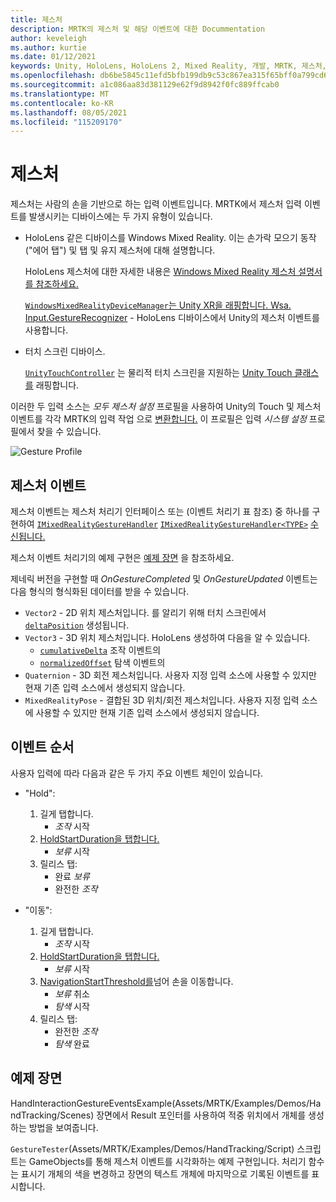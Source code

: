 ```yaml
---
title: 제스처
description: MRTK의 제스처 및 해당 이벤트에 대한 Docummentation
author: keveleigh
ms.author: kurtie
ms.date: 01/12/2021
keywords: Unity, HoloLens, HoloLens 2, Mixed Reality, 개발, MRTK, 제스처,
ms.openlocfilehash: db6be5845c11efd5bfb199db9c53c867ea315f65bff0a799cd6bf63b9c50a3d1
ms.sourcegitcommit: a1c086aa83d381129e62f9d8942f0fc889ffcab0
ms.translationtype: MT
ms.contentlocale: ko-KR
ms.lasthandoff: 08/05/2021
ms.locfileid: "115209170"
---
```

# <a name="gestures"></a>제스처

제스처는 사람의 손을 기반으로 하는 입력 이벤트입니다. MRTK에서 제스처 입력 이벤트를 발생시키는 디바이스에는 두 가지 유형이 있습니다.

- HoloLens 같은 디바이스를 Windows Mixed Reality. 이는 손가락 모으기 동작("에어 탭") 및 탭 및 유지 제스처에 대해 설명합니다.

  HoloLens 제스처에 대한 자세한 내용은 [Windows Mixed Reality 제스처 설명서를 참조하세요.](/windows/mixed-reality/gestures)

  [`WindowsMixedRealityDeviceManager`](xref:Microsoft.MixedReality.Toolkit.WindowsMixedReality.Input.WindowsMixedRealityDeviceManager)[는 Unity XR을 래핑합니다. Wsa. Input.GestureRecognizer](https://docs.unity3d.com/ScriptReference/XR.WSA.Input.GestureRecognizer.html) - HoloLens 디바이스에서 Unity의 제스처 이벤트를 사용합니다.

- 터치 스크린 디바이스.

  [`UnityTouchController`](xref:Microsoft.MixedReality.Toolkit.Input.UnityInput) 는 물리적 터치 스크린을 지원하는 [Unity Touch 클래스를](https://docs.unity3d.com/ScriptReference/Touch.html) 래핑합니다.

이러한 두 입력 소스는 _모두 제스처 설정_ 프로필을 사용하여 Unity의 Touch 및 제스처 이벤트를 각각 MRTK의 입력 작업 으로 [변환합니다.](input-actions.md) 이 프로필은 입력 _시스템 설정_ 프로필에서 찾을 수 있습니다.

<img src="../images/input/GestureProfile.png" alt="Gesture Profile" style="max-width:100%;">

## <a name="gesture-events"></a>제스처 이벤트

제스처 이벤트는 제스처 처리기 인터페이스 또는 (이벤트 처리기 표 참조) 중 하나를 구현하여 [`IMixedRealityGestureHandler`](xref:Microsoft.MixedReality.Toolkit.Input.IMixedRealityGestureHandler) [`IMixedRealityGestureHandler<TYPE>`](xref:Microsoft.MixedReality.Toolkit.Input.IMixedRealityGestureHandler`1) [수신됩니다.](input-events.md)

제스처 이벤트 처리기의 예제 구현은 [예제 장면](#example-scene) 을 참조하세요.

제네릭 버전을 구현할 때 *OnGestureCompleted* 및 *OnGestureUpdated* 이벤트는 다음 형식의 형식화된 데이터를 받을 수 있습니다.

- `Vector2` - 2D 위치 제스처입니다. 를 알리기 위해 터치 스크린에서 [`deltaPosition`](https://docs.unity3d.com/ScriptReference/Touch-deltaPosition.html) 생성됩니다.
- `Vector3` - 3D 위치 제스처입니다. HoloLens 생성하여 다음을 알 수 있습니다.
  - [`cumulativeDelta`](https://docs.unity3d.com/ScriptReference/XR.WSA.Input.ManipulationUpdatedEventArgs-cumulativeDelta.html) 조작 이벤트의
  - [`normalizedOffset`](https://docs.unity3d.com/ScriptReference/XR.WSA.Input.NavigationUpdatedEventArgs-normalizedOffset.html) 탐색 이벤트의
- `Quaternion` - 3D 회전 제스처입니다. 사용자 지정 입력 소스에 사용할 수 있지만 현재 기존 입력 소스에서 생성되지 않습니다.
- `MixedRealityPose` - 결합된 3D 위치/회전 제스처입니다. 사용자 지정 입력 소스에 사용할 수 있지만 현재 기존 입력 소스에서 생성되지 않습니다.

## <a name="order-of-events"></a>이벤트 순서

사용자 입력에 따라 다음과 같은 두 가지 주요 이벤트 체인이 있습니다.

- "Hold":
    1. 길게 탭합니다.
        - _조작_ 시작
    1. [HoldStartDuration을 탭합니다.](xref:Microsoft.MixedReality.Toolkit.Input.MixedRealityInputSimulationProfile.HoldStartDuration)
        - _보류_ 시작
    1. 릴리스 탭:
        - 완료 _보류_
        - 완전한 _조작_

- "이동":
    1. 길게 탭합니다.
        - _조작_ 시작
    1. [HoldStartDuration을 탭합니다.](xref:Microsoft.MixedReality.Toolkit.Input.MixedRealityInputSimulationProfile.HoldStartDuration)
        - _보류_ 시작
    1. [NavigationStartThreshold를](xref:Microsoft.MixedReality.Toolkit.Input.MixedRealityInputSimulationProfile.NavigationStartThreshold)넘어 손을 이동합니다.
        - _보류_ 취소
        - _탐색_ 시작
    1. 릴리스 탭:
        - 완전한 _조작_
        - _탐색_ 완료

## <a name="example-scene"></a>예제 장면

HandInteractionGestureEventsExample(Assets/MRTK/Examples/Demos/HandTracking/Scenes) 장면에서 Result 포인터를 사용하여 적중 위치에서 개체를 생성하는 방법을 보여줍니다. 

`GestureTester`(Assets/MRTK/Examples/Demos/HandTracking/Script) 스크립트는 GameObjects를 통해 제스처 이벤트를 시각화하는 예제 구현입니다. 처리기 함수는 표시기 개체의 색을 변경하고 장면의 텍스트 개체에 마지막으로 기록된 이벤트를 표시합니다.
